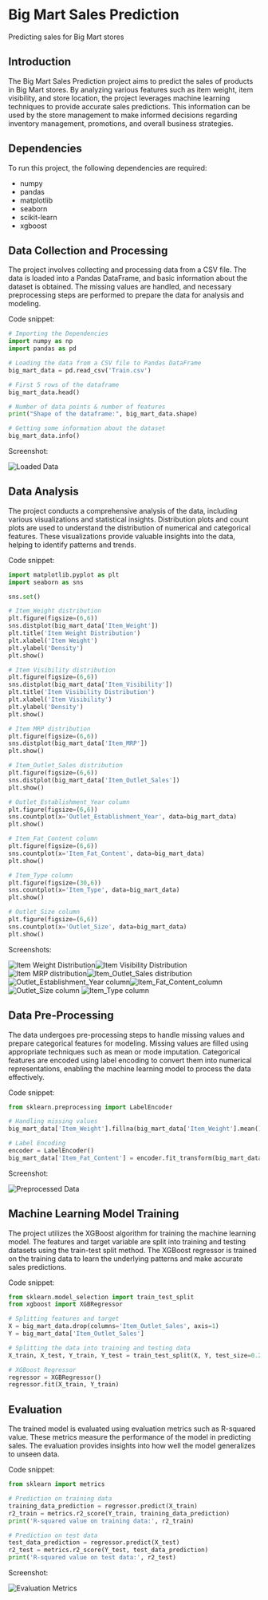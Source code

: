 # Big Mart Sales Prediction

Predicting sales for Big Mart stores

## Introduction

The Big Mart Sales Prediction project aims to predict the sales of products in Big Mart stores. By analyzing various features such as item weight, item visibility, and store location, the project leverages machine learning techniques to provide accurate sales predictions. This information can be used by the store management to make informed decisions regarding inventory management, promotions, and overall business strategies.

## Dependencies

To run this project, the following dependencies are required:

- numpy
- pandas
- matplotlib
- seaborn
- scikit-learn
- xgboost

## Data Collection and Processing

The project involves collecting and processing data from a CSV file. The data is loaded into a Pandas DataFrame, and basic information about the dataset is obtained. The missing values are handled, and necessary preprocessing steps are performed to prepare the data for analysis and modeling.

Code snippet:

```python
# Importing the Dependencies
import numpy as np
import pandas as pd

# Loading the data from a CSV file to Pandas DataFrame
big_mart_data = pd.read_csv('Train.csv')

# First 5 rows of the dataframe
big_mart_data.head()

# Number of data points & number of features
print("Shape of the dataframe:", big_mart_data.shape)

# Getting some information about the dataset
big_mart_data.info()
```

Screenshot:

<!-- Add screenshot of loaded data -->
![Loaded Data](load_data.png)



## Data Analysis

The project conducts a comprehensive analysis of the data, including various visualizations and statistical insights. Distribution plots and count plots are used to understand the distribution of numerical and categorical features. These visualizations provide valuable insights into the data, helping to identify patterns and trends.

Code snippet:

```python
import matplotlib.pyplot as plt
import seaborn as sns

sns.set()

# Item_Weight distribution
plt.figure(figsize=(6,6))
sns.distplot(big_mart_data['Item_Weight'])
plt.title('Item Weight Distribution')
plt.xlabel('Item Weight')
plt.ylabel('Density')
plt.show()

# Item Visibility distribution
plt.figure(figsize=(6,6))
sns.distplot(big_mart_data['Item_Visibility'])
plt.title('Item Visibility Distribution')
plt.xlabel('Item Visibility')
plt.ylabel('Density')
plt.show()

# Item MRP distribution
plt.figure(figsize=(6,6))
sns.distplot(big_mart_data['Item_MRP'])
plt.show()

# Item_Outlet_Sales distribution
plt.figure(figsize=(6,6))
sns.distplot(big_mart_data['Item_Outlet_Sales'])
plt.show()

# Outlet_Establishment_Year column
plt.figure(figsize=(6,6))
sns.countplot(x='Outlet_Establishment_Year', data=big_mart_data)
plt.show()

# Item_Fat_Content column
plt.figure(figsize=(6,6))
sns.countplot(x='Item_Fat_Content', data=big_mart_data)
plt.show()

# Item_Type column
plt.figure(figsize=(30,6))
sns.countplot(x='Item_Type', data=big_mart_data)
plt.show()

# Outlet_Size column
plt.figure(figsize=(6,6))
sns.countplot(x='Outlet_Size', data=big_mart_data)
plt.show()

```

Screenshots:

![Item Weight Distribution](item_weight_distribution.png)![Item Visibility Distribution](item_visibility_distribution.png) 
![Item MRP distribution](Item_MRP_distribution.png)![Item_Outlet_Sales distribution](Item_Outlet_Sales_distribution.png)
![Outlet_Establishment_Year column](Outlet_Establishment_Year_column.png)![Item_Fat_Content_column](Item_Fat_Content_column.png)![Outlet_Size column](Outlet_Size_column.png)
![Item_Type column](Item_Type_column.png)

## Data Pre-Processing

The data undergoes pre-processing steps to handle missing values and prepare categorical features for modeling. Missing values are filled using appropriate techniques such as mean or mode imputation. Categorical features are encoded using label encoding to convert them into numerical representations, enabling the machine learning model to process the data effectively.

Code snippet:

```python
from sklearn.preprocessing import LabelEncoder

# Handling missing values
big_mart_data['Item_Weight'].fillna(big_mart_data['Item_Weight'].mean(), inplace=True))

# Label Encoding
encoder = LabelEncoder()
big_mart_data['Item_Fat_Content'] = encoder.fit_transform(big_mart_data['Item_Fat_Content'])

```

Screenshot:

<!-- Add screenshot of preprocessed data -->
![Preprocessed Data](preprocessed_data.png)

## Machine Learning Model Training

The project utilizes the XGBoost algorithm for training the machine learning model. The features and target variable are split into training and testing datasets using the train-test split method. The XGBoost regressor is trained on the training data to learn the underlying patterns and make accurate sales predictions.

Code snippet:

```python
from sklearn.model_selection import train_test_split
from xgboost import XGBRegressor

# Splitting features and target
X = big_mart_data.drop(columns='Item_Outlet_Sales', axis=1)
Y = big_mart_data['Item_Outlet_Sales']

# Splitting the data into training and testing data
X_train, X_test, Y_train, Y_test = train_test_split(X, Y, test_size=0.2, random_state=2)

# XGBoost Regressor
regressor = XGBRegressor()
regressor.fit(X_train, Y_train)
```


## Evaluation

The trained model is evaluated using evaluation metrics such as R-squared value. These metrics measure the performance of the model in predicting sales. The evaluation provides insights into how well the model generalizes to unseen data.

Code snippet:

```python
from sklearn import metrics

# Prediction on training data
training_data_prediction = regressor.predict(X_train)
r2_train = metrics.r2_score(Y_train, training_data_prediction)
print('R-squared value on training data:', r2_train)

# Prediction on test data
test_data_prediction = regressor.predict(X_test)
r2_test = metrics.r2_score(Y_test, test_data_prediction)
print('R-squared value on test data:', r2_test)
```

Screenshot:

![Evaluation Metrics](evaluation_metrics.png)
